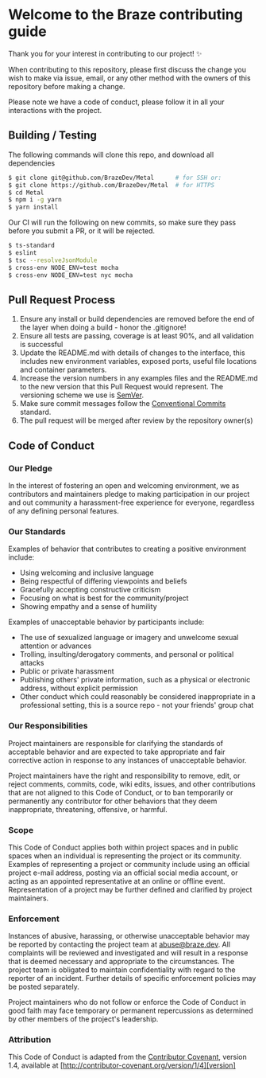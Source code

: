 # Welcome to the Braze contributing guide <!-- omit in toc -->

Thank you for your interest in contributing to our project! :sparkles:

When contributing to this repository, please first discuss the change you wish
to make via issue, email, or any other method with the owners of this 
repository before making a change.

Please note we have a code of conduct, please follow it in all your
interactions with the project.

## Building / Testing

The following commands will clone this repo, and download all dependencies
```bash
$ git clone git@github.com/BrazeDev/Metal      # for SSH or:
$ git clone https://github.com/BrazeDev/Metal  # for HTTPS
$ cd Metal
$ npm i -g yarn
$ yarn install
```

Our CI will run the following on new commits, so make sure they pass before you
submit a PR, or it will be rejected.
```bash
$ ts-standard
$ eslint
$ tsc --resolveJsonModule
$ cross-env NODE_ENV=test mocha
$ cross-env NODE_ENV=test nyc mocha
```

## Pull Request Process

1. Ensure any install or build dependencies are removed before the end of the
   layer when doing a build - honor the .gitignore!
2. Ensure all tests are passing, coverage is at least 90%, and all validation is successful
3. Update the README.md with details of changes to the interface, this includes
   new environment variables, exposed ports, useful file locations and 
   container parameters.
4. Increase the version numbers in any examples files and the README.md to the
   new version that this Pull Request would represent. The versioning scheme we
   use is [SemVer](http://semver.org/).
5. Make sure commit messages follow the [Conventional Commits](https://www.conventionalcommits.org/en/v1.0.0/) standard.
6. The pull request will be merged after review by the repository owner(s)

## Code of Conduct

### Our Pledge

In the interest of fostering an open and welcoming environment, we as
contributors and maintainers pledge to making participation in our project and
out community a harassment-free experience for everyone, regardless of any
defining personal features.

### Our Standards

Examples of behavior that contributes to creating a positive environment
include:

* Using welcoming and inclusive language
* Being respectful of differing viewpoints and beliefs
* Gracefully accepting constructive criticism
* Focusing on what is best for the community/project
* Showing empathy and a sense of humility

Examples of unacceptable behavior by participants include:

* The use of sexualized language or imagery and unwelcome sexual attention or
advances
* Trolling, insulting/derogatory comments, and personal or political attacks
* Public or private harassment
* Publishing others' private information, such as a physical or electronic
  address, without explicit permission
* Other conduct which could reasonably be considered inappropriate in a
  professional setting, this is a source repo - not your friends' group chat

### Our Responsibilities

Project maintainers are responsible for clarifying the standards of acceptable
behavior and are expected to take appropriate and fair corrective action in
response to any instances of unacceptable behavior.

Project maintainers have the right and responsibility to remove, edit, or
reject comments, commits, code, wiki edits, issues, and other contributions
that are not aligned to this Code of Conduct, or to ban temporarily or
permanently any contributor for other behaviors that they deem inappropriate,
threatening, offensive, or harmful.

### Scope

This Code of Conduct applies both within project spaces and in public spaces
when an individual is representing the project or its community. Examples of
representing a project or community include using an official project e-mail
address, posting via an official social media account, or acting as an appointed
representative at an online or offline event. Representation of a project may be
further defined and clarified by project maintainers.

### Enforcement

Instances of abusive, harassing, or otherwise unacceptable behavior may be
reported by contacting the project team at abuse@braze.dev. All
complaints will be reviewed and investigated and will result in a response that
is deemed necessary and appropriate to the circumstances. The project team is
obligated to maintain confidentiality with regard to the reporter of an incident.
Further details of specific enforcement policies may be posted separately.

Project maintainers who do not follow or enforce the Code of Conduct in good
faith may face temporary or permanent repercussions as determined by other
members of the project's leadership.

### Attribution

This Code of Conduct is adapted from the [Contributor Covenant][homepage], version 1.4,
available at [http://contributor-covenant.org/version/1/4][version]

[homepage]: http://contributor-covenant.org
[version]: http://contributor-covenant.org/version/1/4/